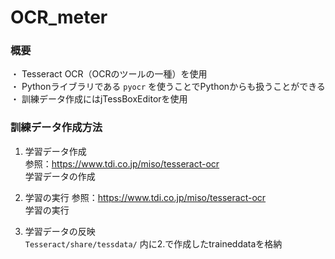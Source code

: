 # OCR_meter
### 概要
・ Tesseract OCR（OCRのツールの一種）を使用  
・ Pythonライブラリである `pyocr` を使うことでPythonからも扱うことができる  
・ 訓練データ作成にはjTessBoxEditorを使用

### 訓練データ作成方法
1. 学習データ作成  
  参照：https://www.tdi.co.jp/miso/tesseract-ocr  
  学習データの作成

2. 学習の実行
  参照：https://www.tdi.co.jp/miso/tesseract-ocr  
  学習の実行

3. 学習データの反映  
  `Tesseract/share/tessdata/` 内に2.で作成したtraineddataを格納
